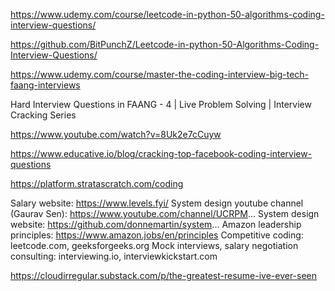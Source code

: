 
https://www.udemy.com/course/leetcode-in-python-50-algorithms-coding-interview-questions/

https://github.com/BitPunchZ/Leetcode-in-python-50-Algorithms-Coding-Interview-Questions/

https://www.udemy.com/course/master-the-coding-interview-big-tech-faang-interviews

Hard Interview Questions in FAANG - 4 | Live Problem Solving | Interview Cracking Series

https://www.youtube.com/watch?v=8Uk2e7cCuyw


https://www.educative.io/blog/cracking-top-facebook-coding-interview-questions

https://platform.stratascratch.com/coding


Salary website: https://www.levels.fyi/
System design youtube channel (Gaurav Sen): https://www.youtube.com/channel/UCRPM...
System design website: https://github.com/donnemartin/system...
Amazon leadership principles: https://www.amazon.jobs/en/principles
Competitive coding:  leetcode.com, geeksforgeeks.org
Mock interviews, salary negotiation consulting:  interviewing.io, interviewkickstart.com

https://cloudirregular.substack.com/p/the-greatest-resume-ive-ever-seen
